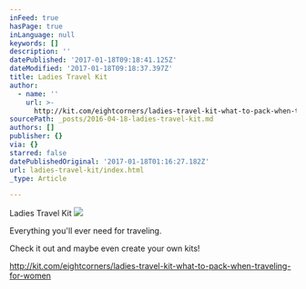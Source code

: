 ```yaml
---
inFeed: true
hasPage: true
inLanguage: null
keywords: []
description: ''
datePublished: '2017-01-18T09:18:41.125Z'
dateModified: '2017-01-18T09:18:37.397Z'
title: Ladies Travel Kit
author:
  - name: ''
    url: >-
      http://kit.com/eightcorners/ladies-travel-kit-what-to-pack-when-traveling-for-women
sourcePath: _posts/2016-04-18-ladies-travel-kit.md
authors: []
publisher: {}
via: {}
starred: false
datePublishedOriginal: '2017-01-18T01:16:27.182Z'
url: ladies-travel-kit/index.html
_type: Article

---
```

Ladies Travel Kit
![](https://the-grid-user-content.s3-us-west-2.amazonaws.com/14f722f7-2c93-4901-be49-3f62df5016d5.jpg)

Everything you'll ever need for traveling. 

Check it out and maybe even create your own kits!

http://kit.com/eightcorners/ladies-travel-kit-what-to-pack-when-traveling-for-women